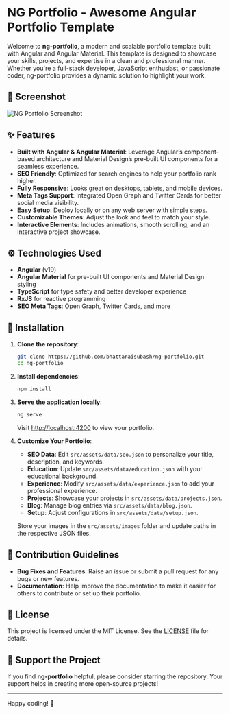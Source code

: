 # NG Portfolio - Awesome Angular Portfolio Template

Welcome to **ng-portfolio**, a modern and scalable portfolio template built with Angular and Angular Material. This template is designed to showcase your skills, projects, and expertise in a clean and professional manner. Whether you're a full-stack developer, JavaScript enthusiast, or passionate coder, ng-portfolio provides a dynamic solution to highlight your work.

## 📸 Screenshot

![NG Portfolio Screenshot](screenshot.png)

## ✨ Features

- **Built with Angular & Angular Material**: Leverage Angular’s component-based architecture and Material Design’s pre-built UI components for a seamless experience.
- **SEO Friendly**: Optimized for search engines to help your portfolio rank higher.
- **Fully Responsive**: Looks great on desktops, tablets, and mobile devices.
- **Meta Tags Support**: Integrated Open Graph and Twitter Cards for better social media visibility.
- **Easy Setup**: Deploy locally or on any web server with simple steps.
- **Customizable Themes**: Adjust the look and feel to match your style.
- **Interactive Elements**: Includes animations, smooth scrolling, and an interactive project showcase.

## ⚙️ Technologies Used

- **Angular** (v19)
- **Angular Material** for pre-built UI components and Material Design styling
- **TypeScript** for type safety and better developer experience
- **RxJS** for reactive programming
- **SEO Meta Tags**: Open Graph, Twitter Cards, and more

## 🔧 Installation

1. **Clone the repository**:
    ```bash
    git clone https://github.com/bhattaraisubash/ng-portfolio.git
    cd ng-portfolio
    ```

2. **Install dependencies**:
    ```bash
    npm install
    ```

3. **Serve the application locally**:
    ```bash
    ng serve
    ```
    Visit [http://localhost:4200](http://localhost:4200) to view your portfolio.

4. **Customize Your Portfolio**:
    - **SEO Data**: Edit `src/assets/data/seo.json` to personalize your title, description, and keywords.
    - **Education**: Update `src/assets/data/education.json` with your educational background.
    - **Experience**: Modify `src/assets/data/experience.json` to add your professional experience.
    - **Projects**: Showcase your projects in `src/assets/data/projects.json`.
    - **Blog**: Manage blog entries via `src/assets/data/blog.json`.
    - **Setup**: Adjust configurations in `src/assets/data/setup.json`.

    Store your images in the `src/assets/images` folder and update paths in the respective JSON files.

## 🤝 Contribution Guidelines

- **Bug Fixes and Features**: Raise an issue or submit a pull request for any bugs or new features.
- **Documentation**: Help improve the documentation to make it easier for others to contribute or set up their portfolio.

## 📄 License

This project is licensed under the MIT License. See the [LICENSE](LICENSE) file for details.

## 🌟 Support the Project

If you find **ng-portfolio** helpful, please consider starring the repository. Your support helps in creating more open-source projects!

---
Happy coding! 🚀